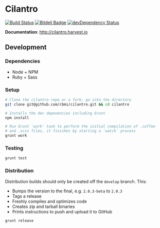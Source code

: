 # Cilantro

[![Build Status](https://travis-ci.org/cbmi/cilantro.png?branch=2.1)](https://travis-ci.org/cbmi/cilantro) [![Bitdeli Badge](https://d2weczhvl823v0.cloudfront.net/cbmi/cilantro/trend.png)](https://bitdeli.com/free "Bitdeli Badge") [![devDependency Status](https://david-dm.org/cbmi/cilantro/dev-status.png)](https://david-dm.org/cbmi/cilantro#info=devDependencies)

**Documentation**: http://cilantro.harvest.io

## Development

### Dependencies

- Node + NPM
- Ruby + Sass

### Setup

```bash
# Clone the cilantro repo or a fork; go into the directory
git clone git@github.com/cbmi/cilantro.git && cd cilantro

# Installs the dev depenencies including Grunt
npm install

# Run Grunt 'work' task to perform the initial compilation of .coffee
# and .scss files, it finishes by starting a `watch` process
grunt work
```

### Testing

```bash
grunt test
```

### Distribution

Distribution builds should only be created off the `develop` branch. This:

- Bumps the version to the final, e.g. `2.0.3-beta` to `2.0.3`
- Tags a release
- Freshly compiles and optimizes code
- Creates zip and tarball binaries
- Prints instructions to push and upload it to GitHub

```bash
grunt release
```
